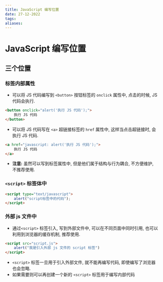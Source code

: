 ```yaml
---
title: JavaScript 编写位置
date: 27-12-2022
tags: 
aliases: 
---
```


# JavaScript 编写位置

## 三个位置  

### 标签内部属性

- 可以将 JS 代码编写到 `<button>` 按钮标签的 `onclick` 属性中, 点击的时候, JS 代码会执行. 

```html  
<button onclick="alert('执行 JS 代码');">
	执行 JS 代码
</button>  
```

- 可以将 JS 代码写在 `<a>` 超链接标签的 `href` 属性中, 这样当点击超链接时, 会执行 JS 代码.  

```html  
<a href="javascript: alert('执行 JS 代码');">
	执行 JS 代码
</a>  
```  

- **注意:** 虽然可以写到标签属性中, 但是他们属于结构与行为耦合, 不方便维护, 不推荐使用.  

### `<script>` 标签体中 

```html  
<script type="text/javascript">
	alert("script标签中的代码");
</script>  
```
### 外部 js 文件中

- 通过`<script>` 标签引入, 写到外部文件中, 可以在不同页面中同时引用, 也可以利用到浏览器的缓存机制, 推荐使用.  

```html   
<script src="script.js"> 
	alert("我是引入外部 js 文件的 script 标签") 
</script>  
```
- `<script>` 标签一旦用于引入外部文件, 就不能再编写代码,  即使编写了浏览器也会忽略.  
- 如果需要则可以再创建一个新的 `<script>` 标签用于编写内部代码